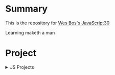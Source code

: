 # Summary

This is the repository for [Wes Bos's JavaScript30](https://javascript30.com/)  

Learning maketh a man

# Project

<details>
<summary>JS Projects</summary>

* [JS Drum Kit](https://github.com/chan-gon/JavaScript30/tree/master/DrumKit)
* [JS Clock](https://github.com/chan-gon/JavaScript30/tree/master/Clock)
* [Update CSS Variables with JS](https://github.com/chan-gon/JavaScript30/tree/master/CSSVariableWithJS)
* [Array Cardio](https://github.com/chan-gon/JavaScript30/tree/master/Array%20Cardio%20Day)
* [Flex Panels Image Gallery](https://github.com/chan-gon/JavaScript30/tree/master/Flex%20Panels%20Image%20Gallery)
* [Ajax Type Ahead](https://github.com/chan-gon/JavaScript30/tree/master/Ajax%20Type%20Ahead)
* [Array Cardio Day 2](https://github.com/chan-gon/JavaScript30/tree/master/Array%20Cardio%20Day%202)
* [HTML5 Canvas](https://github.com/chan-gon/JavaScript30/tree/master/HTML5%20Canvas)
* [Console Tricks](https://github.com/chan-gon/JavaScript30/tree/master/Console%20Tricks)
* [Hold Shift to Check Multiple Checkboxes](https://github.com/chan-gon/JavaScript30/tree/master/Hold%20Shift%20to%20Check%20Multiple%20Checkboxes)
* [HTML5 Custom Video Player](https://github.com/chan-gon/JavaScript30/tree/master/Custom%20HTML5%20Video%20Player)
* [Key Detection(feat.Cornify)](https://github.com/chan-gon/JavaScript30/tree/master/Key%20Detection)
* [Slide In On Scroll](https://github.com/chan-gon/JavaScript30/tree/master/slide-in-on-scroll)
* [Local Storage and Event Delegation](https://github.com/chan-gon/JavaScript30/tree/master/Local%20Storage%20and%20Event%20Delegation)
* [Follow Along Links](https://github.com/chan-gon/JavaScript30/tree/master/Follow%20Along%20Links)

</details>